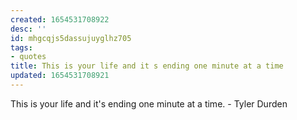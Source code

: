 ```yaml
---
created: 1654531708922
desc: ''
id: mhgcqjs5dassujuyglhz705
tags:
- quotes
title: This is your life and it s ending one minute at a time
updated: 1654531708921
---
```

   
This is your life and it's ending one minute at a time. - Tyler Durden
